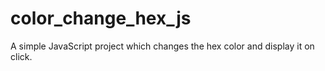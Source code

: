 # color_change_hex_js
A simple JavaScript project which changes the hex color and display it on click.

